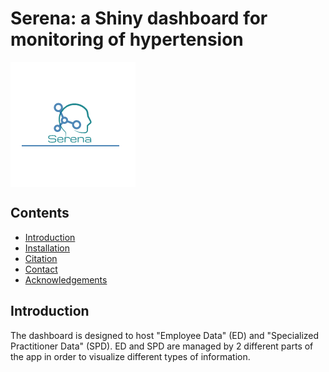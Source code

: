 # Serena: a Shiny dashboard for monitoring of hypertension

<img src="www/logo2.png" align="center" />


## Contents

- [Introduction](#introduction)
- [Installation](#installation)
- [Citation](#citation)
- [Contact](#contact)
- [Acknowledgements](#acknowledgements)

## Introduction
The dashboard is designed to host "Employee Data" (ED) and "Specialized Practitioner Data" (SPD). ED and SPD are managed by 2 different parts of the app in order to visualize different types of information.


